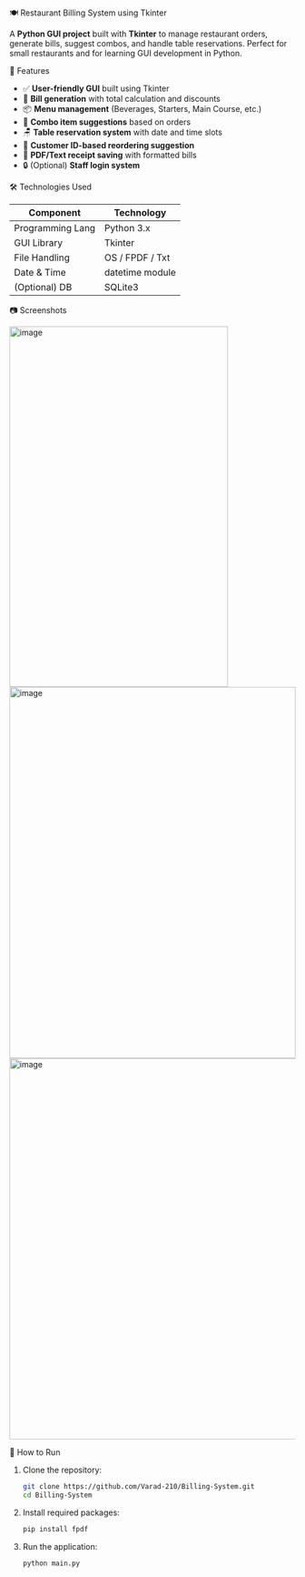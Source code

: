 🍽️ Restaurant Billing System using Tkinter

A **Python GUI project** built with **Tkinter** to manage restaurant orders, generate bills, suggest combos, and handle table reservations. Perfect for small restaurants and for learning GUI development in Python.


📌 Features

- ✅ **User-friendly GUI** built using Tkinter  
- 🧾 **Bill generation** with total calculation and discounts  
- 📦 **Menu management** (Beverages, Starters, Main Course, etc.)  
- 🧠 **Combo item suggestions** based on orders  
- 🪑 **Table reservation system** with date and time slots  
- 🧍 **Customer ID-based reordering suggestion**  
- 📄 **PDF/Text receipt saving** with formatted bills  
- 🔒 (Optional) **Staff login system**  


🛠️ Technologies Used

| Component         | Technology       |
|------------------|------------------|
| Programming Lang | Python 3.x       |
| GUI Library      | Tkinter          |
| File Handling    | OS / FPDF / Txt  |
| Date & Time      | datetime module  |
| (Optional) DB    | SQLite3          |


 📷 Screenshots

<img width="385" height="634" alt="image" src="https://github.com/user-attachments/assets/6b1de284-f2ce-4759-a574-8a1e18e31cfb" />
<img width="504" height="653" alt="image" src="https://github.com/user-attachments/assets/f1648cab-173e-4218-bbb7-2adc097526e9" />
<img width="715" height="670" alt="image" src="https://github.com/user-attachments/assets/490346d0-09dc-4fdd-9479-ac357851bb64" />



 🚀 How to Run

1. Clone the repository:
   ```bash
   git clone https://github.com/Varad-210/Billing-System.git
   cd Billing-System
   ```
2. Install required packages:
   ```bash
   pip install fpdf
   ```
3. Run the application:
   ```bash
   python main.py
   ```

